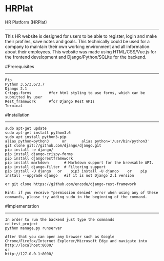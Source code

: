 # HRPlat
HR Platform (HRPlat)
________________________________________________________________________________

This HR website is designed for users to be able to register, login and make their profiles, save notes and goals. This technically could be used for a company to maintain their own working environment and all information about their employees.
This website was made using HTML/CSS/Vue.js for the frontend development and Django/Python/SQLite for the backend.

#Prerequisites
________________________________________________________________________________

    Pip
    Python 3.5/3.6/3.7
    Django 2.1
    Crispy-forms        #for html styling to use forms, which can be submitted by user 
    Rest_framework      #for Django Rest APIs
    Terminal

#Installation
________________________________________________________________________________

    sudo apt-get update
    sudo apt-get install python3.6
    sudo apt install python3-pip
    alias python=python3      or       alias python='/usr/bin/python3'
    git clone git://github.com/django/django.git
    pip install -e django/
    pip install django-crispy-forms
    pip install djangorestframework
    pip install markdown       # Markdown support for the browsable API.
    pip install django-filter  # Filtering support
    pip install -U django   or    pip3 install -U django    or    pip install --upgrade django   #if it is not Django 2.1 version

    or git clone https://github.com/encode/django-rest-framework

    Hint: if you receive "permission denied" error when using any of these commands, please try adding sudo in the beginning of the command.

#Implementation
________________________________________________________________________________

    In order to run the backend just type the commands
    cd test_project
    python manage.py runserver

    After that you can open any browser such as Google Chrome/Firefox/Internet Explorer/Microsoft Edge and navigate into 
    http://localhost:8000/
    or
    http://127.0.0.1:8000/

